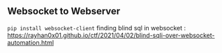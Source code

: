 ## Websocket to Webserver
`pip install websocket-client`
finding blind sql in websocket :
https://rayhan0x01.github.io/ctf/2021/04/02/blind-sqli-over-websocket-automation.html

